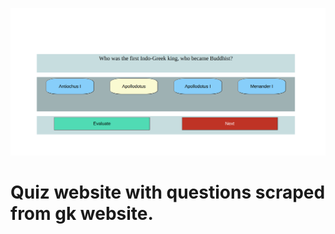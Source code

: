 ![alt text](https://github.com/kewaltakhe/web-scraping-projects/blob/main/quiz%20website/example%20images/i1.png)
# Quiz website with questions scraped from gk website. 
